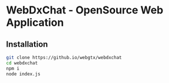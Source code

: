 # WebDxChat - OpenSource Web Application

## Installation
```bash
git clone https://github.io/webgtx/webdxchat
cd webdxchat
npm i
node index.js
```

